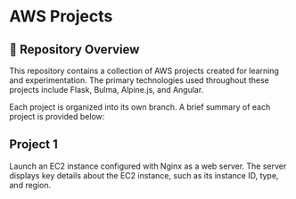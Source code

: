# AWS Projects

## 📝 Repository Overview

This repository contains a collection of AWS projects created for learning and experimentation. The primary technologies used throughout these projects include Flask, Bulma, Alpine.js, and Angular.

Each project is organized into its own branch. A brief summary of each project is provided below:

## Project 1

Launch an EC2 instance configured with Nginx as a web server. The server displays key details about the EC2 instance, such as its instance ID, type, and region.
